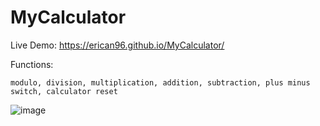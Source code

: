 # MyCalculator

Live Demo: https://erican96.github.io/MyCalculator/


Functions:
    
    modulo, division, multiplication, addition, subtraction, plus minus switch, calculator reset
    
![image](https://user-images.githubusercontent.com/83483285/123011176-ec1b6580-d38d-11eb-8c56-8d3fb56c988a.png)
